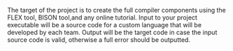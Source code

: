 The target of the project is to create the full compiler components using the FLEX tool, 
BISON tool,and any online tutorial. 
Input to your project executable will be a source code for a 
custom language that will be developed by each team.
Output will be the target code in case the input 
source code is valid, otherwise a full error should be outputted. 
